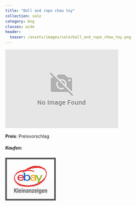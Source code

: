 ```yaml
---
title: "Ball and rope chew toy"
collection: sale
category: Dog
classes: wide
header: 
  teaser: /assets/images/sale/ball_and_rope_chew_toy.png
---
```




<a href="">
  <img src="/assets/images/sale/ball_and_rope_chew_toy.png" alt="Ball and rope chew toy">
</a>

**Preis**: Preisvorschlag


##### Kaufen:
<a href="">
  <img src="/assets/images/ebay.png" alt="Ebay Kleinanzeigen" style="border: 5px solid #555">
</a>

